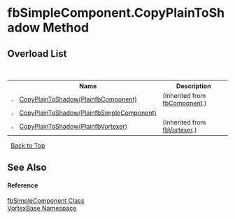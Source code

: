 # fbSimpleComponent.CopyPlainToShadow Method 
 


## Overload List
&nbsp;<table><tr><th></th><th>Name</th><th>Description</th></tr><tr><td>![Public method](media/pubmethod.gif "Public method")</td><td><a href="M_VortexBase_fbComponent_CopyPlainToShadow.md">CopyPlainToShadow(PlainfbComponent)</a></td><td> (Inherited from <a href="T_VortexBase_fbComponent.md">fbComponent</a>.)</td></tr><tr><td>![Public method](media/pubmethod.gif "Public method")</td><td><a href="M_VortexBase_fbSimpleComponent_CopyPlainToShadow.md">CopyPlainToShadow(PlainfbSimpleComponent)</a></td><td /></tr><tr><td>![Public method](media/pubmethod.gif "Public method")</td><td><a href="M_VortexBase_fbVortexer_CopyPlainToShadow.md">CopyPlainToShadow(PlainfbVortexer)</a></td><td> (Inherited from <a href="T_VortexBase_fbVortexer.md">fbVortexer</a>.)</td></tr></table>&nbsp;
<a href="#fbsimplecomponent.copyplaintoshadow-method">Back to Top</a>

## See Also


#### Reference
<a href="T_VortexBase_fbSimpleComponent.md">fbSimpleComponent Class</a><br /><a href="N_VortexBase.md">VortexBase Namespace</a><br />